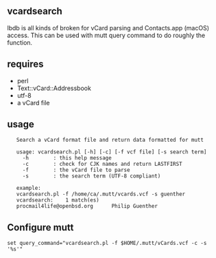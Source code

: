 ## vcardsearch

lbdb is all kinds of broken for vCard parsing and Contacts.app (macOS)
access. This can be used with mutt query command to do roughly the
function. 

## requires

* perl
* Text::vCard::Addressbook
* utf-8
* a vCard file

## usage
```
   Search a vCard format file and return data formatted for mutt

   usage: vcardsearch.pl [-h] [-c] [-f vcf file] [-s search term]
     -h        : this help message
     -c        : check for CJK names and return LASTFIRST
     -f        : the vCard file to parse
     -s        : the search term (UTF-8 compliant)

   example: 
   vcardsearch.pl -f /home/ca/.mutt/vcards.vcf -s guenther
   vcardsearch:    1 match(es)
   procmail4life@openbsd.org      Philip Guenther
```
## Configure mutt
```
set query_command="vcardsearch.pl -f $HOME/.mutt/vCards.vcf -c -s '%s'"
```
